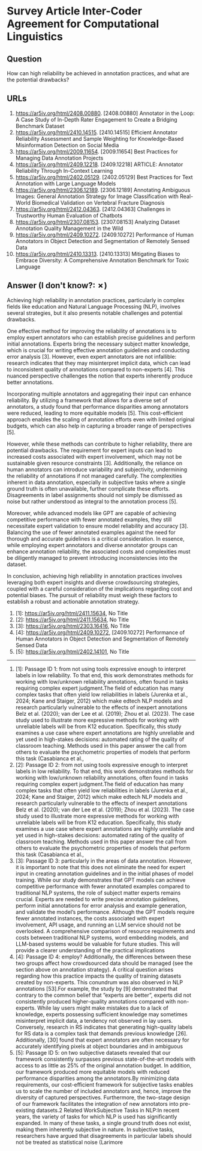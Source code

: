 # Survey Article Inter-Coder Agreement for Computational Linguistics

## Question

How can high reliability be achieved in annotation practices, and what are the potential drawbacks?

## URLs

1. https://ar5iv.org/html/2408.00880. [2408.00880] Annotator in the Loop: A Case Study of In-Depth Rater Engagement to Create a Bridging Benchmark Dataset
2. https://ar5iv.org/html/2410.14515. [2410.14515] Efficient Annotator Reliability Assessment and Sample Weighting for Knowledge-Based Misinformation Detection on Social Media
3. https://ar5iv.org/html/2009.11654. [2009.11654] Best Practices for Managing Data Annotation Projects
4. https://ar5iv.org/html/2409.12218. [2409.12218] ARTICLE: Annotator Reliability Through In-Context Learning
5. https://ar5iv.org/html/2402.05129. [2402.05129] Best Practices for Text Annotation with Large Language Models
6. https://ar5iv.org/html/2306.12189. [2306.12189] Annotating Ambiguous Images: General Annotation Strategy for Image Classification with Real-World Biomedical Validation on Vertebral Fracture Diagnosis
7. https://ar5iv.org/html/2412.04363. [2412.04363] Challenges in Trustworthy Human Evaluation of Chatbots
8. https://ar5iv.org/html/2307.08153. [2307.08153] Analyzing Dataset Annotation Quality Management in the Wild
9. https://ar5iv.org/html/2409.10272. [2409.10272] Performance of Human Annotators in Object Detection and Segmentation of Remotely Sensed Data
10. https://ar5iv.org/html/2410.13313. [2410.13313] Mitigating Biases to Embrace Diversity: A Comprehensive Annotation Benchmark for Toxic Language

## Answer (I don't know?: ✗)

Achieving high reliability in annotation practices, particularly in complex fields like education and Natural Language Processing (NLP), involves several strategies, but it also presents notable challenges and potential drawbacks.

One effective method for improving the reliability of annotations is to employ expert annotators who can establish precise guidelines and perform initial annotations. Experts bring the necessary subject matter knowledge, which is crucial for writing effective annotation guidelines and conducting error analysis [3]. However, even expert annotators are not infallible: research indicates that they may misinterpret implicit data, which can lead to inconsistent quality of annotations compared to non-experts [4]. This nuanced perspective challenges the notion that experts inherently produce better annotations.

Incorporating multiple annotators and aggregating their input can enhance reliability. By utilizing a framework that allows for a diverse set of annotators, a study found that performance disparities among annotators were reduced, leading to more equitable models [5]. This cost-efficient approach enables the scaling of annotation efforts even with limited original budgets, which can also help in capturing a broader range of perspectives [5]. 

However, while these methods can contribute to higher reliability, there are potential drawbacks. The requirement for expert inputs can lead to increased costs associated with expert involvement, which may not be sustainable given resource constraints [3]. Additionally, the reliance on human annotators can introduce variability and subjectivity, undermining the reliability of annotations if not managed carefully. The complexities inherent in data annotation, especially in subjective tasks where a single ground truth is often unavailable, further complicate these efforts. Disagreements in label assignments should not simply be dismissed as noise but rather understood as integral to the annotation process [5].

Moreover, while advanced models like GPT are capable of achieving competitive performance with fewer annotated examples, they still necessitate expert validation to ensure model reliability and accuracy [3]. Balancing the use of fewer annotated examples against the need for thorough and accurate guidelines is a critical consideration. In essence, while employing expert annotators and diverse annotator groups can enhance annotation reliability, the associated costs and complexities must be diligently managed to prevent introducing inconsistencies into the dataset.

In conclusion, achieving high reliability in annotation practices involves leveraging both expert insights and diverse crowdsourcing strategies, coupled with a careful consideration of the implications regarding cost and potential biases. The pursuit of reliability must weigh these factors to establish a robust and actionable annotation strategy.

1. [1]:  https://ar5iv.org/html/2411.15634, No Title
2. [2]:  https://ar5iv.org/html/2411.15634, No Title
3. [3]:  https://ar5iv.org/html/2303.16416, No Title
4. [4]:  https://ar5iv.org/html/2409.10272, [2409.10272] Performance of Human Annotators in Object Detection and Segmentation of Remotely Sensed Data
5. [5]:  https://ar5iv.org/html/2402.14101, No Title
---
1. [1]:  Passage ID 1: from not using tools expressive enough to interpret labels in low reliability. To that end, this work demonstrates methods for working with low/unknown reliability annotations, often found in tasks requiring complex expert judgment.The field of education has many complex tasks that often yield low reliabilities in labels (Jurenka et al., 2024; Kane and Staiger, 2012) which make edtech NLP models and research particularly vulnerable to the effects of inexpert annotations Belz et al. (2020); van der Lee et al. (2019); Zhou et al. (2023). The case study used to illustrate more expressive methods for working with unreliable labels will be from K12 education. Specifically, this study examines a use case where expert annotations are highly unreliable and yet used in high-stakes decisions: automated rating of the quality of classroom teaching. Methods used in this paper answer the call from others to evaluate the psychometric properties of models that perform this task (Casabianca et al.,
2. [2]:  Passage ID 2: from not using tools expressive enough to interpret labels in low reliability. To that end, this work demonstrates methods for working with low/unknown reliability annotations, often found in tasks requiring complex expert judgment.The field of education has many complex tasks that often yield low reliabilities in labels (Jurenka et al., 2024; Kane and Staiger, 2012) which make edtech NLP models and research particularly vulnerable to the effects of inexpert annotations Belz et al. (2020); van der Lee et al. (2019); Zhou et al. (2023). The case study used to illustrate more expressive methods for working with unreliable labels will be from K12 education. Specifically, this study examines a use case where expert annotations are highly unreliable and yet used in high-stakes decisions: automated rating of the quality of classroom teaching. Methods used in this paper answer the call from others to evaluate the psychometric properties of models that perform this task (Casabianca et al.,
3. [3]:  Passage ID 3: particularly in the areas of data annotation. However, it is important to note that this does not eliminate the need for expert input in creating annotation guidelines and in the initial phases of model training. While our study demonstrates that GPT models can achieve competitive performance with fewer annotated examples compared to traditional NLP systems, the role of subject matter experts remains crucial. Experts are needed to write precise annotation guidelines, perform initial annotations for error analysis and example generation, and validate the model’s performance. Although the GPT models require fewer annotated instances, the costs associated with expert involvement, API usage, and running an LLM service should not be overlooked. A comprehensive comparison of resource requirements and costs between traditional NLP systems, word embedding models, and LLM-based systems would be valuable for future studies. This will provide a clearer understanding of the practical implications
4. [4]:  Passage ID 4: employ? Additionally, the differences between these two groups affect how crowdsourced data should be managed (see the section above on annotation strategy). A critical question arises regarding how this practice impacts the quality of training datasets created by non-experts. This conundrum was also observed in NLP annotations [53].For example, the study by [9] demonstrated that contrary to the common belief that ”experts are better”, experts did not consistently produced higher-quality annotations compared with non-experts. While lay users might make mistakes due to a lack of knowledge, experts possessing sufficient knowledge may sometimes misinterpret implicit data, a tendency not observed in lay users. Conversely, research in RS indicates that generating high-quality labels for RS data is a complex task that demands previous knowledge [26]. Additionally, [30] found that expert annotators are often necessary for accurately identifying pixels at object boundaries and in ambiguous
5. [5]:  Passage ID 5: on two subjective datasets revealed that our framework consistently surpasses previous state-of-the-art models with access to as little as 25% of the original annotation budget. In addition, our framework produced more equitable models with reduced performance disparities among the annotators.By minimizing data requirements, our cost-efficient framework for subjective tasks enables us to scale the number of included annotators and, hence, improve the diversity of captured perspectives. Furthermore, the two-stage design of our framework facilitates the integration of new annotators into pre-existing datasets.2 Related WorkSubjective Tasks in NLP:In recent years, the variety of tasks for which NLP is used has significantly expanded. In many of these tasks, a single ground truth does not exist, making them inherently subjective in nature. In subjective tasks, researchers have argued that disagreements in particular labels should not be treated as statistical noise (Larimore